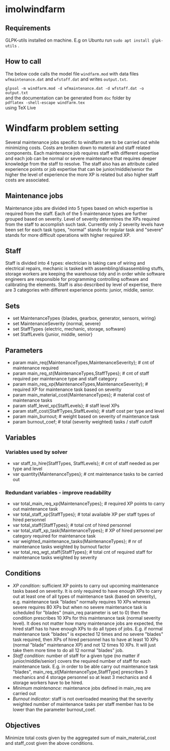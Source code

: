 # imolwindfarm

## Requirements
GLPK-utils installed on machine. E.g on Ubuntu run `sudo apt install glpk-utils` .

## How to call
The below code calls the model file `windfarm.mod` with data files `wfmaintenance.dat` and `wfstaff.dat` and writes `output.txt`.

`glpsol -m windfarm.mod -d wfmaintenance.dat -d wfstaff.dat -o output.txt`  
and the documentation can be generated from `doc` folder by  
`pdflatex -shell-escape windfarm.tex`  
using TeX Live

# Windfarm problem setting
Several maintenance jobs specific to windfarm are to be carried out while minimizing costs. Costs are broken down to material and staff related components. Each maintenance job requires staff with different expertise and each job can be normal or severe maintenance that requires deeper knowledge from the staff to resolve. The staff also has an attribute called experience points or job expertise that can be junior/middle/senior the higher the level of experience the more XP is related but also higher staff costs are associated.  

## Maintenance jobs
Maintenance jobs are divided into 5 types based on which expertise is required from the staff. Each of the 5 maintenance types are further grouped based on severity. Level of severity determines the XPs required from the staff to accomplish such task. Currently only 2 severity levels have been set for each task types, "normal" stands for regular task and "severe" stands for more difficult operations with higher required XP.  

## Staff
Staff is divided into 4 types: electrician is taking care of wiring and electrical repairs, mechanic is tasked with assembling/disassembling stuffs, storage workers are keeping the warehouse tidy and in order while software engineers are responsible for programming controlling software and calibrating the elements. Staff is also described by level of expertise, there are 3 categories with different experience points: junior, middle, senior. 

## Sets
* set MaintenanceTypes {blades, gearbox, generator, sensors, wiring}  
* set MaintenanceSeverity {normal, severe}  
* set StaffTypes {electric, mechanic, storage, software}  
* set StaffLevels {junior, middle, senior}  

## Parameters
* param main_req{MaintenanceTypes,MaintenanceSeverity}; # cnt of maintenance required  
* param main_req_st{MaintenanceTypes,StaffTypes}; # cnt of staff required per maintenance type and staff category  
* param main_req_xp{MaintenanceTypes,MaintenanceSeverity}; # required XP for maintenance task based on severity  
* param main_material_cost{MaintenanceTypes}; # material cost of maintenance tasks  
* param staff_level_xp{StaffLevels}; # staff level XPs  
* param staff_cost{StaffTypes,StaffLevels}; # staff cost per type and level  
* param main_burnout; # weight based on severity of maintenance task
* param burnout_coef; # total (severity weighted) tasks / staff cutoff  
	
## Variables
### Variables used by solver
* var staff_to_hire{StaffTypes, StaffLevels}; # cnt of staff needed as per type and level  
* var quantity{MaintenanceTypes}; # cnt maintenance tasks to be carried out  

### Redundant variables - improve readability
* var total_main_req_xp{MaintenanceTypes}; # required XP points to carry out maintenance task  
* var total_staff_xp{StaffTypes}; # total available XP per staff types of hired personnel  
* var total_staff{StaffTypes}; # total cnt of hired personnel  
* var total_staff_xp_task{MaintenanceTypes}; # XP of hired personnel per category required for maintenance task  
* var weighted_maintenance_tasks{MaintenanceTypes}; # nr of maintenance tasks weighted by burnout factor
* var total_req_wgt_staff{StaffTypes}; # total cnt of required staff for maintenance tasks weighted by severity
 
## Conditions
* *XP condition:* sufficient XP points to carry out upcoming maintenance tasks based on severity. It is only required to have enough XPs to carry out at least one of all types of maintenance task (based on severity), e.g. maintenance task "blades" normally requires 10 XPs whereas severe requires 80 XPs but when no severe maintenance task is scheduled for "blades" (main_req parameter is set to 0) then the condition prescribes 10 XPs for this maintenance task (normal severity level). It does not matter how many maintenance jobs are expected, the hired staff has to have enough XPs to do all types of jobs. E.g. if normal maintenance task "blades" is expected 12 times and no severe "blades" task required, then XPs of hired personnel has to have at least 10 XPs (normal "blade" maintenance XP) and not 12 times 10 XPs. It will just take them more time to do all 12 normal "blades" job. 
* *Staff condition:* number of staff for a given type (no matter if junior/middle/senior) covers the required number of staff for each maintenance task. E.g. in order to be able carry out maintenance task "blades", main_req_st[MaintenanceType,StaffType] prescribes 3 mechanics and 4 storage personnel so at least 3 mechanics and 4 storage workers have to be hired.
* *Minimum maintenance:* maintenance jobs defined in main_req are carried out
* *Burnout indicator:* staff is not overloaded meaning that the severity weighted number of maintenance tasks per staff member has to be lower than the parameter burnout_coef.

## Objectives
Minimize total costs given by the aggregated sum of main_material_cost and staff_cost given the above conditions.
